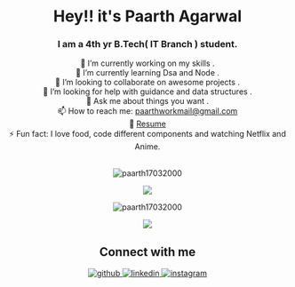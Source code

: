 
<h1 align="center">Hey!!  it's Paarth Agarwal </h1>
<h3 align="center">I am a 4th yr B.Tech( IT Branch ) student.</h1>
<div align="center">
  <div>🔭 I’m currently working on my skills .</div>
  <div>🌱 I’m currently learning Dsa and Node .</div>
  <div>👯 I’m looking to collaborate on awesome projects .</div>
  <div>🤔 I’m looking for help with guidance and data structures .</div>
  <div>💬 Ask me about things you want .</div>
  <div>📫 How to reach me: <a href="paarthworkmail@gmail.com">paarthworkmail@gmail.com</a></div>
  <div>💬 <a href="https://drive.google.com/file/d/1eKhMfuYmb0v3iDNBu4k2McLW-Wbo7snP/view">Resume</a> </div>
  <div>⚡ Fun fact: I love food, code different components and watching Netflix and Anime.</div>
 </div>
<br />
<p align="center"> <img src="https://komarev.com/ghpvc/?username=paarth17032000" alt="paarth17032000" /> </p>

<!--
### Tech Stack

<p align="left">
  <img src="https://devicons.github.io/devicon/devicon.git/icons/bootstrap/bootstrap-plain.svg" alt="bootstrap" width="40" height="40"/> 
  <img src="https://devicons.github.io/devicon/devicon.git/icons/c/c-original.svg" alt="c" width="40" height="40"/> 
  <img src="https://devicons.github.io/devicon/devicon.git/icons/cplusplus/cplusplus-original.svg" alt="cplusplus" width="40" height="40"/> 
  <img src="https://devicons.github.io/devicon/devicon.git/icons/css3/css3-original-wordmark.svg" alt="css3" width="40" height="40"/> 
  <img src="https://devicons.github.io/devicon/devicon.git/icons/html5/html5-original-wordmark.svg" alt="html5" width="40" height="40"/> 
  <img src="https://devicons.github.io/devicon/devicon.git/icons/javascript/javascript-original.svg" alt="javascript" width="40" height="40"/> 
  <img src="https://raw.githubusercontent.com/prplx/svg-logos/5585531d45d294869c4eaab4d7cf2e9c167710a9/svg/materialize.svg" alt="materialize" width="40" height="40"/> 
  <img src="https://devicons.github.io/devicon/devicon.git/icons/mysql/mysql-original-wordmark.svg" alt="mysql" width="40" height="40"/>   
  <img src="https://devicons.github.io/devicon/devicon.git/icons/react/react-original-wordmark.svg" alt="react" width="40" height="40"/>
</p> -->


<p align="center">
  <img src="https://github-readme-stats.vercel.app/api/top-langs/?username=paarth17032000&layout=compact&langs_count=8 alt="paarth17032000" />
</p>
 <p align="center">
  <img align="center" src="https://github-readme-stats.vercel.app/api?username=paarth17032000&show_icons=true" alt="paarth17032000" />
</p>
<p align="center">
  <img src="https://github-readme-streak-stats.herokuapp.com/?user=paarth17032000&layout=compact" />
</p>

<h2 align="center">Connect with me</h2>
<div align="center">  
  <a href="https://github.com/paarth17032000" target="_blank">
    <img src=https://img.shields.io/badge/github-%2324292e.svg?&style=for-the-badge&logo=github&logoColor=white alt=github style="margin-bottom: 5px;" />
  </a>
  <a href="https://www.linkedin.com/in/paarth-agarwal-b77537193/" target="_blank">
    <img src=https://img.shields.io/badge/linkedin-%231E77B5.svg?&style=for-the-badge&logo=linkedin&logoColor=white alt=linkedin style="margin-bottom: 5px;" />
  </a>
  <a href="https://www.instagram.com/____paarth__/" target="_blank">
    <img src=https://img.shields.io/badge/instagram-%23000000.svg?&style=for-the-badge&logo=instagram&logoColor=white alt=instagram style="margin-bottom: 5px;" />
  </a>
</div>  
  


